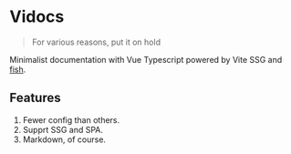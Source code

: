 # Vidocs

> For various reasons, put it on hold

Minimalist documentation with Vue Typescript powered by Vite SSG and [fish](https://github.com/akarachen/fish).

## Features

1. Fewer config than others.
2. Supprt SSG and SPA.
3. Markdown, of course.
